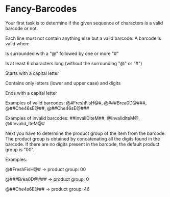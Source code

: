 # Fancy-Barcodes

Your first task is to determine if the given sequence of characters is a valid barcode or not.  

Each line must not contain anything else but a valid barcode. A barcode is valid when: 

Is surrounded with a "@" followed by one or more "#"  

Is at least 6  characters long (without the surrounding "@" or "#") 

Starts with a capital letter 

Contains only letters (lower and upper case) and digits 

Ends with a capital letter 

Examples of valid barcodes: @#FreshFisH@#, @###Brea0D@###, @##Che46sE@##, @##Che46sE@### 

Examples of invalid barcodes: ##InvaliDiteM##, @InvalidIteM@, @#Invalid_IteM@# 

Next you have to determine the product group of the item from the barcode. The product group is obtained by concatenating all the digits found in the barcode. If there are no digits present in the barcode, the default product group is "00". 

Examples:   

@#FreshFisH@# -> product group: 00 

@###Brea0D@### -> product group: 0 

@##Che4s6E@## -> product group: 46
